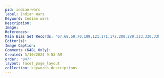 ```yaml
---
pid: indian-wars
label: Indian Wars
Keyword: Indian wars
Description: 
Image: 
References: 
Main Bias Set Records: '67,68,69,70,109,121,171,172,200,280,323,330,338,339,341,344,347,348,349'
Editor(s): 
Image Caption: 
Comments (K4BL Only): 
Created: 5/10/2024 9:53 AM
order: '047'
layout: facet_page_layout
collection: keywords_descriptions
---
```

